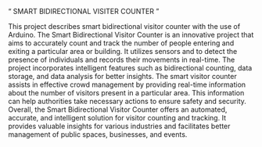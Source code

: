 “ SMART BIDIRECTIONAL VISITER COUNTER ”

This project describes smart bidirectional visitor counter with the use of Arduino. The Smart Bidirectional Visitor Counter is an innovative project that aims to accurately count and track the number of people entering and exiting a particular area or building. It utilizes sensors and to detect the presence of individuals and records their movements in real-time.
The project incorporates intelligent features such as bidirectional counting, data storage, and data analysis for better insights. The smart visitor counter assists in effective crowd management by providing real-time information about the number of visitors present in a particular area. This information can help authorities take necessary actions to ensure safety and security.
Overall, the Smart Bidirectional Visitor Counter offers an automated, accurate, and intelligent solution for visitor counting and tracking. It provides valuable insights for various industries and facilitates better management of public spaces, businesses, and events.
